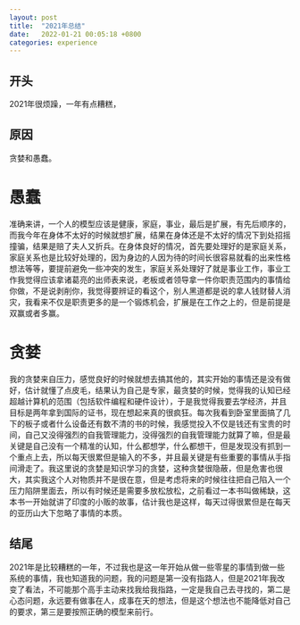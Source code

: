 ```yaml
---
layout: post
title:  "2021年总结"
date:   2022-01-21 00:05:18 +0800
categories: experience
---
```

[](2021年总结)

## 开头
2021年很烦躁，一年有点糟糕，
## 原因
贪婪和愚蠢。
# 愚蠢
准确来讲，一个人的模型应该是健康，家庭，事业，最后是扩展，有先后顺序的，而我今年在身体不太好的时候就想扩展，结果在身体还是不太好的情况下到处招摇撞骗，结果是赔了夫人又折兵。在身体良好的情况，首先要处理好的是家庭关系，家庭关系也是比较好处理的，因为身边的人因为待的时间长很容易就看的出来性格想法等等，要提前避免一些冲突的发生，家庭关系处理好了就是事业工作，事业工作我觉得应该拿诸葛亮的出师表来说，老板或者领导拿一件你职责范围内的事情给你做，不是说剥削你，我觉得要辨证的看这个，别人黑道都是说的拿人钱财替人消灾，我看来不仅是职责更多的是一个锻炼机会，扩展是在工作之上的，但是前提是双赢或者多赢。
# 贪婪
我的贪婪来自压力，感觉良好的时候就想去搞其他的，其实开始的事情还是没有做好，估计就懂了点皮毛，结果认为自己是专家，最贪婪的时候，觉得我的认知已经超越计算机的范围（包括软件编程和硬件设计），于是我觉得我要去学经济，并且目标是两年拿到国际的证书，现在想起来真的很疯狂。每次我看到卧室里面搞了几下的板子或者什么设备还有数不清的书的时候，我感觉投入不仅是钱还有宝贵的时间，自己又没得强烈的自我管理能力，没得强烈的自我管理能力就算了嘛，但是最关键是自己没有一个精准的认知，什么都想学，什么都想干，但是发现没有抓到一个重点上去，所以每天很累但是输入的不多，并且最关键是有些重要的事情从手指间滑走了。我这里说的贪婪是知识学习的贪婪，这种贪婪很隐蔽，但是危害也很大，其实我这个人对物质并不是很在意，但是考虑将来的时候往往把自己陷入一个压力陷阱里面去，所以有时候还是需要多放松放松，之前看过一本书叫做稀缺，这本书一开始就讲了印度的小贩的故事，估计我也是这样，每天过得很累但是在每天的亚历山大下忽略了事情的本质。
## 结尾
2021年是比较糟糕的一年，不过我也是这一年开始从做一些零星的事情到做一些系统的事情，我也知道我的问题，我的问题是第一没有指路人，但是2021年我改变了看法，不可能那个高手主动来找我给我指路，一定是我自己去寻找的，第二是心态问题，永远要有做事在人，成事在天的想法，但是这个想法也不能降低对自己的要求，第三是要按照正确的模型来前行。
